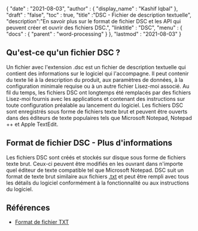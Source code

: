{
  "date" : "2021-08-03",
  "author" : {
    "display_name" : "Kashif Iqbal"
},
  "draft" : "false",
  "toc" : true,
  "title" :"DSC - Fichier de description textuelle",
  "description":"En savoir plus sur le format de fichier DSC et les API qui peuvent créer et ouvrir des fichiers DSC.",
  "linktitle" : "DSC",
  "menu" : {
    "docs" : {
      "parent" : "word-processing"
}
},
  "lastmod" : "2021-08-03"
}

## Qu'est-ce qu'un fichier DSC ?

Un fichier avec l'extension .dsc est un fichier de description textuelle qui contient des informations sur le logiciel qui l'accompagne. Il peut contenir du texte lié à la description du produit, aux paramètres de données, à la configuration minimale requise ou à un autre fichier Lisez-moi associé. Au fil du temps, les fichiers DSC ont longtemps été remplacés par des fichiers Lisez-moi fournis avec les applications et contenant des instructions sur toute configuration préalable au lancement du logiciel. Les fichiers DSC sont enregistrés sous forme de fichiers texte brut et peuvent être ouverts dans des éditeurs de texte populaires tels que Microsoft Notepad, Notepad ++ et Apple TextEdit.

## Format de fichier DSC - Plus d'informations

Les fichiers DSC sont créés et stockés sur disque sous forme de fichiers texte brut. Ceux-ci peuvent être modifiés en les ouvrant dans n'importe quel éditeur de texte compatible tel que Microsoft Notepad. DSC suit un format de texte brut similaire aux fichiers [.txt](/fr/word-processing/txt/) et peut être rempli avec tous les détails du logiciel conformément à la fonctionnalité ou aux instructions du logiciel.

## Références

* [Format de fichier TXT](https://en.wikipedia.org/wiki/Text_file)

